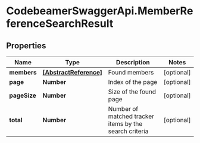 # CodebeamerSwaggerApi.MemberReferenceSearchResult

## Properties
Name | Type | Description | Notes
------------ | ------------- | ------------- | -------------
**members** | [**[AbstractReference]**](AbstractReference.md) | Found members | [optional] 
**page** | **Number** | Index of the page | [optional] 
**pageSize** | **Number** | Size of the found page | [optional] 
**total** | **Number** | Number of matched tracker items by the search criteria | [optional] 
